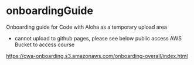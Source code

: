 # onboardingGuide
Onboarding guide for Code with Aloha as a temporary upload area


*  cannot upload to github pages, please see below public access AWS Bucket to access course

https://cwa-onboarding.s3.amazonaws.com/onboarding-overall/index.html

